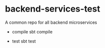 # backend-services-test
A common repo for all backend microservices

- compile
sbt compile

- test
sbt test


